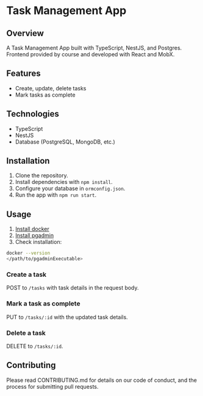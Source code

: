 # Task Management App

## Overview

A Task Management App built with TypeScript, NestJS, and Postgres.
Frontend provided by course and developed with React and MobX.

## Features

- Create, update, delete tasks
- Mark tasks as complete

## Technologies

- TypeScript
- NestJS
- Database (PostgreSQL, MongoDB, etc.)

## Installation

1. Clone the repository.
2. Install dependencies with `npm install`.
3. Configure your database in `ormconfig.json`.
4. Run the app with `npm run start`.

## Usage

1. [Install docker](https://docs.docker.com/get-docker/)
2. [Install pgadmin](https://www.pgadmin.org/download/)
3. Check installation:
```bash
docker --version
</path/to/pgadminExecutable>
```

### Create a task

POST to `/tasks` with task details in the request body.

### Mark a task as complete

PUT to `/tasks/:id` with the updated task details.

### Delete a task

DELETE to `/tasks/:id`.

## Contributing

Please read CONTRIBUTING.md for details on our code of conduct, and the process for submitting pull requests.
